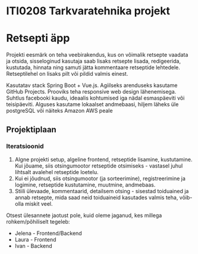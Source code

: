 # ITI0208 Tarkvaratehnika projekt
<h1>Retsepti äpp</h1>

Projekti eesmärk on teha veebirakendus, kus on võimalik retsepte vaadata ja otsida, sisseloginud kasutaja saab lisaks retsepte lisada, redigeerida, kustutada, hinnata ning samuti jätta kommentaare retseptide lehtedele. Retseptilehel on lisaks pilt või pildid valmis einest.

Kasutatav stack Spring Boot + Vue.js.
Agiilseks arenduseks kasutame GitHub Projects.
Prooviks teha responsive web design lähenemisega.
Suhtlus facebooki kaudu, ideaalis kohtumised iga nädal esmaspäeviti või teisipäeviti.
Alguses kasutame lokaalset andmebaasi, hiljem läheks üle postgreSQL või näiteks Amazon AWS peale

<h2>Projektiplaan</h2>

<h3>Iteratsioonid</h3>
<ol>
  <li>Algne projekti setup, algeline frontend, retseptide lisamine, kustutamine. Kui jõuame, siis otsingumootor retseptide otsimiseks - vastasel juhul lihtsalt avalehel retseptide loetelu.</li>
  <li>Kui ei jõudnud, siis otsingumootor (ja sorteerimine), registreerimine ja logimine, retseptide kustutamine, muutmine, andmebaas.</li>
  <li>Stiili ülevaade, kommentaarid, detailsem otsing - sisestad toiduained ja annab retsepte, mida saad neid toiduaineid kasutades valmis teha, võib-olla miskit veel.</li>
</ol>

Otsest ülesannete jaotust pole, kuid oleme jaganud, kes millega rohkem/põhiliselt tegeleb:
<ul>
  <li>Jelena - Frontend/Backend</li>
  <li>Laura - Frontend</li>
  <li>Ivan - Backend</li>
</ul>
